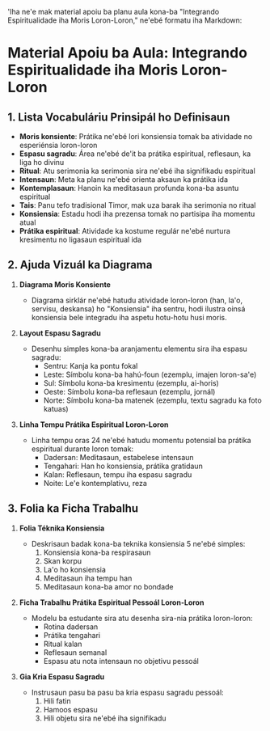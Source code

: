 'Iha ne'e mak material apoiu ba planu aula kona-ba "Integrando Espiritualidade iha Moris Loron-Loron," ne'ebé formatu iha Markdown:

# Material Apoiu ba Aula: Integrando Espiritualidade iha Moris Loron-Loron

## 1. Lista Vocabuláriu Prinsipál ho Definisaun

- **Moris konsiente**: Prátika ne'ebé lori konsiensia tomak ba atividade no esperiénsia loron-loron
- **Espasu sagradu**: Área ne'ebé de'it ba prátika espiritual, reflesaun, ka liga ho divinu
- **Ritual**: Atu serimonia ka serimonia sira ne'ebé iha signifikadu espiritual
- **Intensaun**: Meta ka planu ne'ebé orienta aksaun ka prátika ida
- **Kontemplasaun**: Hanoin ka meditasaun profunda kona-ba asuntu espiritual
- **Tais**: Panu tefo tradisional Timor, mak uza barak iha serimonia no ritual
- **Konsiensia**: Estadu hodi iha prezensa tomak no partisipa iha momentu atual
- **Prátika espiritual**: Atividade ka kostume regulár ne'ebé nurtura kresimentu no ligasaun espiritual ida

## 2. Ajuda Vizuál ka Diagrama

1. **Diagrama Moris Konsiente**
   - Diagrama sirklár ne'ebé hatudu atividade loron-loron (han, la'o, servisu, deskansa) ho "Konsiensia" iha sentru, hodi ilustra oinsá konsiensia bele integradu iha aspetu hotu-hotu husi moris.

2. **Layout Espasu Sagradu**
   - Desenhu simples kona-ba aranjamentu elementu sira iha espasu sagradu:
     * Sentru: Kanja ka pontu fokal
     * Leste: Símbolu kona-ba hahú-foun (ezemplu, imajen loron-sa'e)
     * Sul: Símbolu kona-ba kresimentu (ezemplu, ai-horis)
     * Oeste: Símbolu kona-ba reflesaun (ezemplu, jornál)
     * Norte: Símbolu kona-ba matenek (ezemplu, textu sagradu ka foto katuas)

3. **Linha Tempu Prátika Espiritual Loron-Loron**
   - Linha tempu oras 24 ne'ebé hatudu momentu potensial ba prátika espiritual durante loron tomak:
     * Dadersan: Meditasaun, estabelese intensaun
     * Tengahari: Han ho konsiensia, prátika gratidaun
     * Kalan: Reflesaun, tempu iha espasu sagradu
     * Noite: Le'e kontemplativu, reza

## 3. Folia ka Ficha Trabalhu

1. **Folia Téknika Konsiensia**
   - Deskrisaun badak kona-ba teknika konsiensia 5 ne'ebé simples:
     1. Konsiensia kona-ba respirasaun
     2. Skan korpu
     3. La'o ho konsiensia
     4. Meditasaun iha tempu han
     5. Meditasaun kona-ba amor no bondade

2. **Ficha Trabalhu Prátika Espiritual Pessoál Loron-Loron**
   - Modelu ba estudante sira atu desenha sira-nia prátika loron-loron:
     * Rotina dadersan
     * Prátika tengahari
     * Ritual kalan
     * Reflesaun semanal
     * Espasu atu nota intensaun no objetivu pessoál

3. **Gia Kria Espasu Sagradu**
   - Instrusaun pasu ba pasu ba kria espasu sagradu pessoál:
     1. Hili fatin
     2. Hamoos espasu
     3. Hili objetu sira ne'ebé iha signifikadu